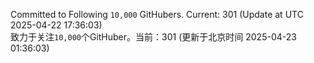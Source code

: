 Committed to Following `10,000` GitHubers. Current: <!-- FOLLOWING_COUNT -->301<!-- FOLLOWING_COUNT --> (Update at UTC <!-- LAST_UPDATED -->2025-04-22 17:36:03<!-- LAST_UPDATED -->)<br>
致力于关注`10,000`个GitHuber。当前：<!-- FOLLOWING_COUNT -->301<!-- FOLLOWING_COUNT --> (更新于北京时间 <!-- LAST_UPDATED_CST -->2025-04-23 01:36:03<!-- LAST_UPDATED_CST -->)
